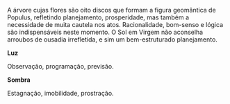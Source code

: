 A árvore cujas flores são oito discos que formam a figura geomântica de
Populus, refletindo planejamento, prosperidade, mas também a necessidade de
muita cautela nos atos. Racionalidade, bom-senso e lógica são indispensáveis
neste momento. O Sol em Virgem não aconselha arroubos de ousadia irrefletida,
e sim um bem-estruturado planejamento.

**Luz**

Observação, programação, previsão.

**Sombra**

Estagnação, imobilidade, prostração.

